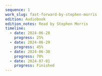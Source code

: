 ```yaml
---
sequence: 1
work_slug: fast-forward-by-stephen-morris
edition: Audiobook
edition_notes: Read by Stephen Morris
timeline:
  - date: 2024-06-28
    progress: 25%
  - date: 2024-06-29
    progress: 45%
  - date: 2024-06-30
    progress: 70%
  - date: 2024-07-01
    progress: Finished
---
```

